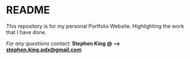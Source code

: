 # README #
This repository is for my personal Portfolio Website. Highlighting the work that I have done.

*For any questions contact:*
**Stephen King @ --> stephen.king.pdx@gmail.com**